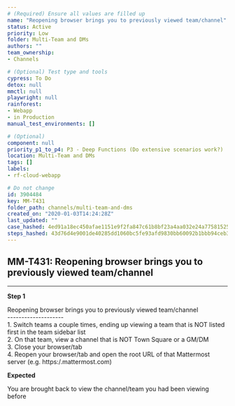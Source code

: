 ```yaml
---
# (Required) Ensure all values are filled up
name: "Reopening browser brings you to previously viewed team/channel"
status: Active
priority: Low
folder: Multi-Team and DMs
authors: ""
team_ownership: 
- Channels

# (Optional) Test type and tools
cypress: To Do
detox: null
mmctl: null
playwright: null
rainforest: 
- Webapp
- in Production
manual_test_environments: []

# (Optional)
component: null
priority_p1_to_p4: P3 - Deep Functions (Do extensive scenarios work?)
location: Multi-Team and DMs
tags: []
labels: 
- rf-cloud-webapp

# Do not change
id: 3904484
key: MM-T431
folder_path: channels/multi-team-and-dms
created_on: "2020-01-03T14:24:28Z"
last_updated: ""
case_hashed: 4ed91a18ec450afae1151e9f2fa847c61b8bf23a4aa032e24a7758152519e6710f6b3d41fe830cfaedda85d6ac46c271
steps_hashed: 43d76d4e9001de40285dd1060bc5fe93afd9830bb60092b1bbb94ceb3c8c930823836c8c3a5d53b52820e2271d14e48d
---
```


## MM-T431: Reopening browser brings you to previously viewed team/channel

---

**Step 1**

Reopening browser brings you to previously viewed team/channel\
\--------------------\
1\. Switch teams a couple times, ending up viewing a team that is NOT listed first in the team sidebar list\
2\. On that team, view a channel that is NOT Town Square or a GM/DM\
3\. Close your browser/tab\
4\. Reopen your browser/tab and open the root URL of that Mattermost server (e.g. https\:/.mattermost.com)

**Expected**

You are brought back to view the channel/team you had been viewing before
